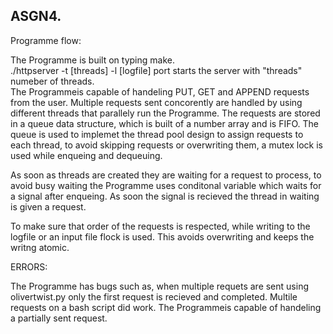 ## ASGN4.  

Programme flow:  

The Programme is built on typing make.  
./httpserver -t [threads] -l [logfile] port starts the server with "threads" numeber of threads.  
The Programmeis capable of handeling PUT, GET and APPEND requests from the user. 
Multiple requests sent concorently are handled by using different threads that parallely run the Programme. 
The requests are stored in a queue data structure, which is built of a number array and is FIFO. 
The queue is used to implemet the thread pool design to assign requests to each thread, to avoid skipping requests
or overwriting them, a mutex lock is used while enqueing and dequeuing.  

As soon as threads are created they are waiting for a request to process, to avoid busy waiting the 
Programme uses conditonal variable which waits for a signal after enqueing. As soon the signal is recieved 
the thread in waiting is given a request.

To make sure that order of the requests is respected, while writing to the logfile or an input file
flock is used. This avoids overwriting and keeps the writng atomic.  

ERRORS:  

The Programme has bugs such as, when multiple requets are sent using olivertwist.py only the first request is 
recieved and completed. Multile requests on a bash script did work. The Programmeis capable of handeling a partially sent request.

